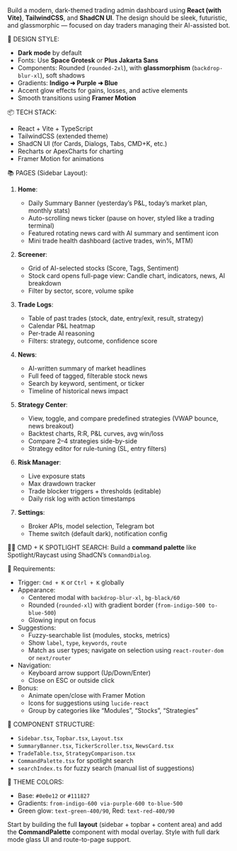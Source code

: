 Build a modern, dark-themed trading admin dashboard using **React (with Vite)**, **TailwindCSS**, and **ShadCN UI**. The design should be sleek, futuristic, and glassmorphic — focused on day traders managing their AI-assisted bot.

🧠 DESIGN STYLE:
- **Dark mode** by default
- Fonts: Use **Space Grotesk** or **Plus Jakarta Sans**
- Components: Rounded (`rounded-2xl`), with **glassmorphism** (`backdrop-blur-xl`), soft shadows
- Gradients: **Indigo ➜ Purple ➜ Blue**
- Accent glow effects for gains, losses, and active elements
- Smooth transitions using **Framer Motion**

📦 TECH STACK:
- React + Vite + TypeScript
- TailwindCSS (extended theme)
- ShadCN UI (for Cards, Dialogs, Tabs, CMD+K, etc.)
- Recharts or ApexCharts for charting
- Framer Motion for animations

📚 PAGES (Sidebar Layout):
1. **Home**:
   - Daily Summary Banner (yesterday’s P&L, today’s market plan, monthly stats)
   - Auto-scrolling news ticker (pause on hover, styled like a trading terminal)
   - Featured rotating news card with AI summary and sentiment icon
   - Mini trade health dashboard (active trades, win%, MTM)

2. **Screener**:
   - Grid of AI-selected stocks (Score, Tags, Sentiment)
   - Stock card opens full-page view: Candle chart, indicators, news, AI breakdown
   - Filter by sector, score, volume spike

3. **Trade Logs**:
   - Table of past trades (stock, date, entry/exit, result, strategy)
   - Calendar P&L heatmap
   - Per-trade AI reasoning
   - Filters: strategy, outcome, confidence score

4. **News**:
   - AI-written summary of market headlines
   - Full feed of tagged, filterable stock news
   - Search by keyword, sentiment, or ticker
   - Timeline of historical news impact

5. **Strategy Center**:
   - View, toggle, and compare predefined strategies (VWAP bounce, news breakout)
   - Backtest charts, R:R, P&L curves, avg win/loss
   - Compare 2–4 strategies side-by-side
   - Strategy editor for rule-tuning (SL, entry filters)

6. **Risk Manager**:
   - Live exposure stats
   - Max drawdown tracker
   - Trade blocker triggers + thresholds (editable)
   - Daily risk log with action timestamps

7. **Settings**:
   - Broker APIs, model selection, Telegram bot
   - Theme switch (default dark), notification config

🧠🔎 CMD + K SPOTLIGHT SEARCH:
Build a **command palette** like Spotlight/Raycast using ShadCN’s `CommandDialog`.

🔹 Requirements:
- Trigger: `Cmd + K` or `Ctrl + K` globally
- Appearance:
  - Centered modal with `backdrop-blur-xl`, `bg-black/60`
  - Rounded (`rounded-xl`) with gradient border (`from-indigo-500 to-blue-500`)
  - Glowing input on focus
- Suggestions:
  - Fuzzy-searchable list (modules, stocks, metrics)
  - Show `label`, `type`, `keywords`, `route`
  - Match as user types; navigate on selection using `react-router-dom` or `next/router`
- Navigation:
  - Keyboard arrow support (Up/Down/Enter)
  - Close on ESC or outside click
- Bonus:
  - Animate open/close with Framer Motion
  - Icons for suggestions using `lucide-react`
  - Group by categories like “Modules”, “Stocks”, “Strategies”

📂 COMPONENT STRUCTURE:
- `Sidebar.tsx`, `Topbar.tsx`, `Layout.tsx`
- `SummaryBanner.tsx`, `TickerScroller.tsx`, `NewsCard.tsx`
- `TradeTable.tsx`, `StrategyComparison.tsx`
- `CommandPalette.tsx` for spotlight search
- `searchIndex.ts` for fuzzy search (manual list of suggestions)

🎨 THEME COLORS:
- Base: `#0e0e12` or `#111827`
- Gradients: `from-indigo-600 via-purple-600 to-blue-500`
- Green glow: `text-green-400/90`, Red: `text-red-400/90`

Start by building the full **layout** (sidebar + topbar + content area) and add the **CommandPalette** component with modal overlay. Style with full dark mode glass UI and route-to-page support.
